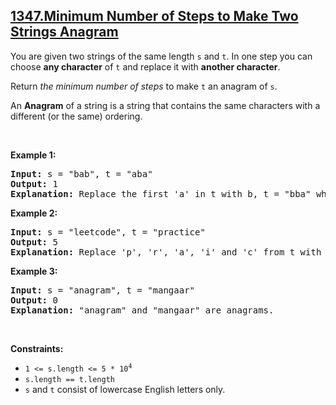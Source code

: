 ## [1347.Minimum Number of Steps to Make Two Strings Anagram](https://leetcode.com/problems/minimum-number-of-steps-to-make-two-strings-anagram/)
<p>You are given two strings of the same length <code>s</code> and <code>t</code>. In one step you can choose <strong>any character</strong> of <code>t</code> and replace it with <strong>another character</strong>.</p>

<p>Return <em>the minimum number of steps</em> to make <code>t</code> an anagram of <code>s</code>.</p>

<p>An <strong>Anagram</strong> of a string is a string that contains the same characters with a different (or the same) ordering.</p>

<p>&nbsp;</p>
<p><strong class="example">Example 1:</strong></p>

<pre>
<strong>Input:</strong> s = &quot;bab&quot;, t = &quot;aba&quot;
<strong>Output:</strong> 1
<strong>Explanation:</strong> Replace the first &#39;a&#39; in t with b, t = &quot;bba&quot; which is anagram of s.
</pre>

<p><strong class="example">Example 2:</strong></p>

<pre>
<strong>Input:</strong> s = &quot;leetcode&quot;, t = &quot;practice&quot;
<strong>Output:</strong> 5
<strong>Explanation:</strong> Replace &#39;p&#39;, &#39;r&#39;, &#39;a&#39;, &#39;i&#39; and &#39;c&#39; from t with proper characters to make t anagram of s.
</pre>

<p><strong class="example">Example 3:</strong></p>

<pre>
<strong>Input:</strong> s = &quot;anagram&quot;, t = &quot;mangaar&quot;
<strong>Output:</strong> 0
<strong>Explanation:</strong> &quot;anagram&quot; and &quot;mangaar&quot; are anagrams. 
</pre>

<p>&nbsp;</p>
<p><strong>Constraints:</strong></p>

<ul>
	<li><code>1 &lt;= s.length &lt;= 5 * 10<sup>4</sup></code></li>
	<li><code>s.length == t.length</code></li>
	<li><code>s</code> and <code>t</code> consist of lowercase English letters only.</li>
</ul>
